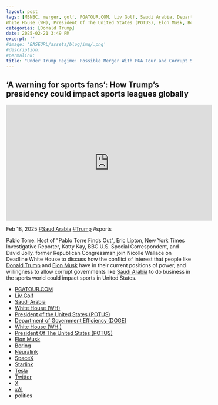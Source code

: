 ```yaml
---
layout: post
tags: [MSNBC, merger, golf, PGATOUR.COM, Liv Golf, Saudi Arabia, Department of Government Efficiency (DOGE), 
White House (WH), President Of The United States (POTUS), Elon Musk, Boring, Neuralink, SpaceX, Starlink, Tesla, Twitter, X, xAI, politics]
categories: [Donald Trump]
date: 2025-02-21 3:49 PM
excerpt: ''
#image: 'BASEURL/assets/blog/img/.png'
#description:
#permalink:
title: "Under Trump Regime: Possible Merger With PGA Tour and Corrupt Saudi Owned Liv Golf"
---
```



## ‘A warning for sports fans’: How Trump’s presidency could impact sports leagues globally

<iframe width="560" height="315" src="https://www.youtube.com/embed/0YMePmSD3rM?si=koMD5UkX6FnMhGov" title="YouTube video player" frameborder="0" allow="accelerometer; autoplay; clipboard-write; encrypted-media; gyroscope; picture-in-picture; web-share" referrerpolicy="strict-origin-when-cross-origin" allowfullscreen></iframe>

Feb 18, 2025  [#SaudiArabia](https://gov.sa/) [#Trump](https://www.whitehouse.gov/) #sports

Pablo Torre. Host of "Pablo Torre Finds Out", Eric Lipton, New York Times Investigative Reporter, Katty Kay, BBC U.S. Special Correspondent, and David Jolly, former Republican Congressman join Nicolle Wallace on Deadline White House to discuss how the conflict of interest that people like [Donald Trump]() and [Elon Musk](https://x.com/elonmusk/) have in their current positions of power, and willingness to allow corrupt governments like [Saudi Arabia]() to do business in the sports world could impact sports in United States.

- [PGATOUR.COM](https://www.pgatour.com/)
- [Liv Golf](https://www.livgolf.com/)
- [Saudi Arabia](https://www.gov.ua)
- [White House (WH)](https://www.whitehouse.gov/)
- [President of the United States (POTUS)](https://www.whitehouse.gov/)
-  [Department of Government Efficiency (DOGE)](https://doge.gov/)
- [White House (WH,)](https://www.whitehouse.gov/)
- [President Of The United States (POTUS)](https://www.whitehouse.gov/)
- [Elon Musk](https://x.com/elonmusk/)
- [Boring](https://www.boringcompany.com/)
- [Neuralink](https://neuralink.com/)
- [SpaceX](https://www.spacex.com/)
- [Starlink](https://www.starlink.com/)
- [Tesla](https://www.tesla.com/)
- [Twitter](https://twitter.com/)
- [ X ](https://x.com/)
- [xAI](https://x.ai/)
- politics
